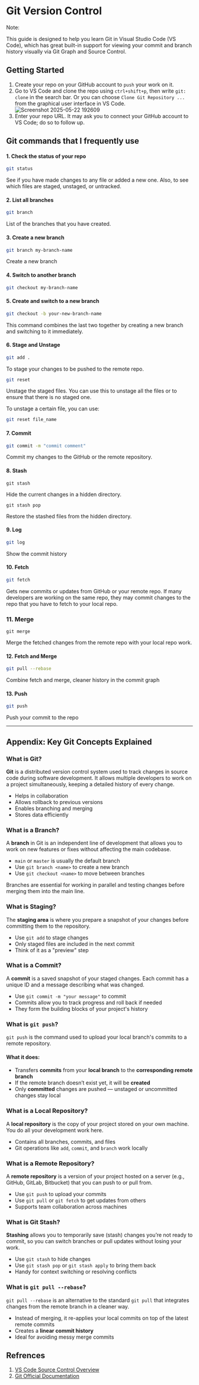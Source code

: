 # Git Version Control
Note:

This guide is designed to help you learn Git in Visual Studio Code (VS Code), which has great built-in support for viewing your commit and branch history visually via Git Graph and Source Control. 

## Getting Started
1. Create your repo on your GitHub account to `push` your work on it.
2. Go to VS Code and clone the repo using `ctrl+shift+p`, then write `git: clone` in the search bar. Or you can choose `Clone Git Repository ...` from the graphical user interface in VS Code.
   ![Screenshot 2025-05-22 192609](https://github.com/user-attachments/assets/17124f8b-18cb-4bd8-b4a1-34789fe8b933)
3. Enter your repo URL.
It may ask you to connect your GitHub account to VS Code; do so to follow up.

## Git commands that I frequently use 
#### 1. Check the status of your repo
```bash
git status
```
See if you have made changes to any file or added a new one. Also, to see which files are staged, unstaged, or untracked.

#### 2. List all branches
```bash
git branch
```
List of the branches that you have created. 

#### 3. Create a new branch
```bash
git branch my-branch-name
```
Create a new branch

#### 4. Switch to another branch 
```bash
git checkout my-branch-name
```

#### 5. Create and switch to a new branch
```bash
git checkout -b your-new-branch-name
```
This command combines the last two together by creating a new branch and switching to it immediately. 

#### 6. Stage and Unstage
```bash
git add .
```
To stage your changes to be pushed to the remote repo.
```bash
git reset
```
Unstage the staged files. You can use this to unstage all the files or to ensure that there is no staged one. 

To unstage a certain file, you can use: 
```bash
git reset file_name
```
#### 7. Commit
```bash
git commit -m "commit comment"
```
Commit my changes to the GitHub or the remote repository. 

#### 8. Stash
```bach
git stash
```
Hide the current changes in a hidden directory. 
```bach
git stash pop   
```
Restore the stashed files from the hidden directory. 

#### 9. Log
```bash
git log
```
Show the commit history

#### 10. Fetch
```bash
git fetch
```
Gets new commits or updates from GitHub or your remote repo. If many developers are working on the same repo, they may commit changes to the repo that you have to fetch to your local repo. 
### 11. Merge
```bach
git merge
```
Merge the fetched changes from the remote repo with your local repo work.

#### 12. Fetch and Merge
```bash
git pull --rebase
```
Combine fetch and merge, cleaner history in the commit graph

#### 13. Push
```bash
git push
```
Push your commit to the repo 


---

## Appendix: Key Git Concepts Explained

### What is Git?
**Git** is a distributed version control system used to track changes in source code during software development. It allows multiple developers to work on a project simultaneously, keeping a detailed history of every change.

- Helps in collaboration
- Allows rollback to previous versions
- Enables branching and merging
- Stores data efficiently


### What is a Branch?
A **branch** in Git is an independent line of development that allows you to work on new features or fixes without affecting the main codebase.

- `main` or `master` is usually the default branch
- Use `git branch <name>` to create a new branch
- Use `git checkout <name>` to move between branches

Branches are essential for working in parallel and testing changes before merging them into the main line.


### What is Staging?
The **staging area** is where you prepare a snapshot of your changes before committing them to the repository.

- Use `git add` to stage changes
- Only staged files are included in the next commit
- Think of it as a "preview" step


### What is a Commit?
A **commit** is a saved snapshot of your staged changes. Each commit has a unique ID and a message describing what was changed.

- Use `git commit -m "your message"` to commit
- Commits allow you to track progress and roll back if needed
- They form the building blocks of your project's history


### What is `git push`?

`git push` is the command used to upload your local branch's commits to a remote repository.

#### What it does:
- Transfers **commits** from your **local branch** to the **corresponding remote branch**
- If the remote branch doesn’t exist yet, it will be **created**
- Only **committed** changes are pushed — unstaged or uncommitted changes stay local


### What is a Local Repository?
A **local repository** is the copy of your project stored on your own machine. You do all your development work here.

- Contains all branches, commits, and files
- Git operations like `add`, `commit`, and `branch` work locally


### What is a Remote Repository?
A **remote repository** is a version of your project hosted on a server (e.g., GitHub, GitLab, Bitbucket) that you can push to or pull from.

- Use `git push` to upload your commits
- Use `git pull` or `git fetch` to get updates from others
- Supports team collaboration across machines


### What is Git Stash?
**Stashing** allows you to temporarily save (stash) changes you’re not ready to commit, so you can switch branches or pull updates without losing your work.

- Use `git stash` to hide changes
- Use `git stash pop` or `git stash apply` to bring them back
- Handy for context switching or resolving conflicts


### What is `git pull --rebase`?
`git pull --rebase` is an alternative to the standard `git pull` that integrates changes from the remote branch in a cleaner way.

- Instead of merging, it re-applies your local commits on top of the latest remote commits
- Creates a **linear commit history**
- Ideal for avoiding messy merge commits


## Refrences
1. [VS Code Source Control Overview](https://code.visualstudio.com/docs/sourcecontrol/overview)  
2. [Git Official Documentation](https://git-scm.com/doc)















